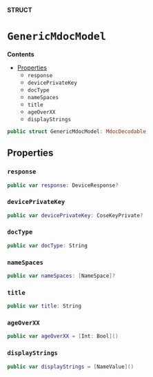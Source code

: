 **STRUCT**

# `GenericMdocModel`

**Contents**

- [Properties](#properties)
  - `response`
  - `devicePrivateKey`
  - `docType`
  - `nameSpaces`
  - `title`
  - `ageOverXX`
  - `displayStrings`

```swift
public struct GenericMdocModel: MdocDecodable
```

## Properties
### `response`

```swift
public var response: DeviceResponse?
```

### `devicePrivateKey`

```swift
public var devicePrivateKey: CoseKeyPrivate?
```

### `docType`

```swift
public var docType: String
```

### `nameSpaces`

```swift
public var nameSpaces: [NameSpace]?
```

### `title`

```swift
public var title: String
```

### `ageOverXX`

```swift
public var ageOverXX = [Int: Bool]()
```

### `displayStrings`

```swift
public var displayStrings = [NameValue]()
```
